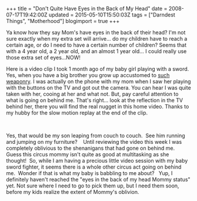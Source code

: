 +++
title = "Don't Quite Have Eyes in the Back of My Head"
date = 2008-07-17T19:42:00Z
updated = 2015-05-10T15:50:03Z
tags = ["Darndest Things", "Motherhood"]
blogimport = true 
+++

Ya know how they say Mom's have eyes in the back of their head? I'm not sure exactly when my extra set will arrive... do my children have to reach a certain age, or do I need to have a certain number of children? Seems that with a 4 year old, a 2 year old, and an almost 1 year old... I could really use those extra set of eyes...NOW!

Here is a video clip I took 1 month ago of my baby girl playing with a sword. Yes, when you have a big brother you grow up accustomed to [such weaponry](http://lifeatthecircus.com/2008/05/19/bad-guys-beware/). I was actually on the phone with my mom when I saw her playing with the buttons on the TV and got out the camera. You can hear I was quite taken with her, cooing at her and what not. But, pay careful attention to what is going on behind me. That's right... look at the reflection in the TV behind her, there you will find the real nugget in this home video. Thanks to my hubby for the slow motion replay at the end of the clip.



























 




&#160;

Yes, that would be my son leaping from couch to couch.&#160; See him running and jumping on my furniture?&#160;&#160;&#160; Until reviewing the video this week I was completely oblivious to the shenanigans that had gone on behind me.&#160; Guess this circus mommy isn't quite as good at multitasking as she thought!&#160; So, while I am having a precious little video session with my baby sword fighter, it seems there is a whole other circus act going on behind me.&#160; Wonder if that is what my baby is babbling to me about?&#160;&#160; Yup, I definitely haven't reached the &quot;eyes in the back of my head Mommy status&quot; yet. Not sure where I need to go to pick them up, but I need them soon, before my kids realize the extent of Mommy's oblivion.
